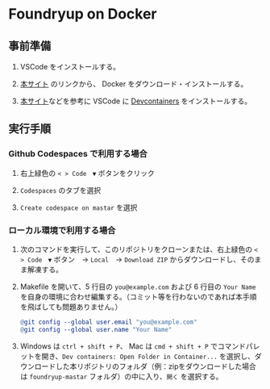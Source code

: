 # Foundryup on Docker

## 事前準備

1. VSCode をインストールする。

1. [本サイト](https://matsuand.github.io/docs.docker.jp.onthefly/get-docker/) のリンクから、 Docker をダウンロード・インストールする。

1. [本サイト](https://qiita.com/75ks/items/b2961e8562c353f42d21)などを参考に VSCode に [Devcontainers](https://marketplace.visualstudio.com/items?itemName=ms-vscode-remote.remote-containers) をインストールする。

## 実行手順

### Github Codespaces で利用する場合

1. 右上緑色の `< > Code　▼` ボタンをクリック

1. `Codespaces` のタブを選択

1. `Create codespace on mastar` を選択

### ローカル環境で利用する場合

1. 次のコマンドを実行して、このリポジトリをクローンまたは、右上緑色の `< > Code　▼` ボタン　→ `Local`　→ `Download ZIP` からダウンロードし、そのまま解凍する。

1. Makefile を開いて、5 行目の `you@example.com` および 6 行目の `Your Name` を自身の環境に合わせ編集する。（コミット等を行わないのであれば本手順を飛ばしても問題ありません。）

   ```Makefile
   @git config --global user.email "you@example.com"
   @git config --global user.name "Your Name"
   ```

1. Windows は `ctrl + shift + P`、 Mac は `cmd + shift + P` でコマンドパレットを開き、`Dev containers: Open Folder in Container...` を選択し、ダウンロードした本リポジトリのフォルダ（例：zipをダウンロードした場合は `foundryup-mastar` フォルダ）の中に入り、`開く` を選択する。
